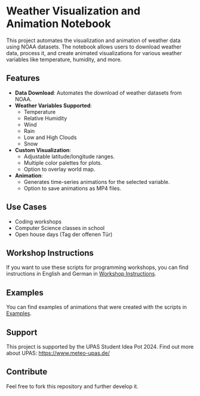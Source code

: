 # Weather Visualization and Animation Notebook

This project automates the visualization and animation of weather data using NOAA datasets. The notebook allows users to download weather data, process it, and create animated visualizations for various weather variables like temperature, humidity, and more.

## Features

- **Data Download**: Automates the download of weather datasets from NOAA.
- **Weather Variables Supported**:
  - Temperature
  - Relative Humidity
  - Wind
  - Rain
  - Low and High Clouds
  - Snow
- **Custom Visualization**:
  - Adjustable latitude/longitude ranges.
  - Multiple color palettes for plots.
  - Option to overlay world map.
- **Animation**:
  - Generates time-series animations for the selected variable.
  - Option to save animations as MP4 files.
 
## Use Cases

  - Coding workshops
  - Computer Science classes in school
  - Open house days (Tag der offenen Tür)

## Workshop Instructions

If you want to use these scripts for programming workshops, you can find instructions in English and German in [Workshop Instructions](Instructions).

## Examples

You can find examples of animations that were created with the scripts in [Examples](example_plots).

## Support

This project is supported by the UPAS Student Idea Pot 2024. Find out more about UPAS: https://www.meteo-upas.de/

## Contribute

Feel free to fork this repository and further develop it.
